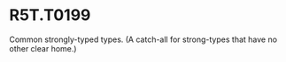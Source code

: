 # R5T.T0199
Common strongly-typed types. (A catch-all for strong-types that have no other clear home.)
